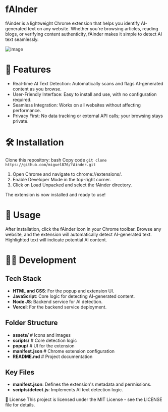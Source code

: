 # fAInder

fAinder is a lightweight Chrome extension that helps you identify AI-generated text on any website. Whether you're browsing articles, reading blogs, or verifying content authenticity, fAinder makes it simple to detect AI text seamlessly.

![image](https://github.com/user-attachments/assets/0c761cae-e8a3-4cd5-b396-ab137009f091)

# 🚀 Features
- Real-time AI Text Detection: Automatically scans and flags AI-generated content as you browse.
- User-Friendly Interface: Easy to install and use, with no configuration required.
- Seamless Integration: Works on all websites without affecting performance.
- Privacy First: No data tracking or external API calls; your browsing stays private.
  
# 🛠 Installation
Clone this repository:
bash
Copy code
```git clone https://github.com/miguel876/fAinder.git```
1. Open Chrome and navigate to chrome://extensions/.
2. Enable Developer Mode in the top-right corner.
2. Click on Load Unpacked and select the fAinder directory.

The extension is now installed and ready to use!

# 📖 Usage

After installation, click the fAinder icon in your Chrome toolbar. Browse any website, and the extension will automatically detect AI-generated text. Highlighted text will indicate potential AI content.

# 👨‍💻 Development
## Tech Stack
- **HTML and CSS**: For the popup and extension UI.
- **JavaScript**: Core logic for detecting AI-generated content.
- **Node JS**: Backend service for AI detection.
- **Vercel**: For the backend service deployment.
  
## Folder Structure

- **assets/**              # Icons and images
- **scripts/**             # Core detection logic
- **popup/**               # UI for the extension
- **manifest.json**        # Chrome extension configuration
- **README.md**            # Project documentation

## Key Files
- **manifest.json**: Defines the extension's metadata and permissions.
- **scripts/detect.js**: Implements AI text detection logic.

📄 License
This project is licensed under the MIT License - see the LICENSE file for details.
